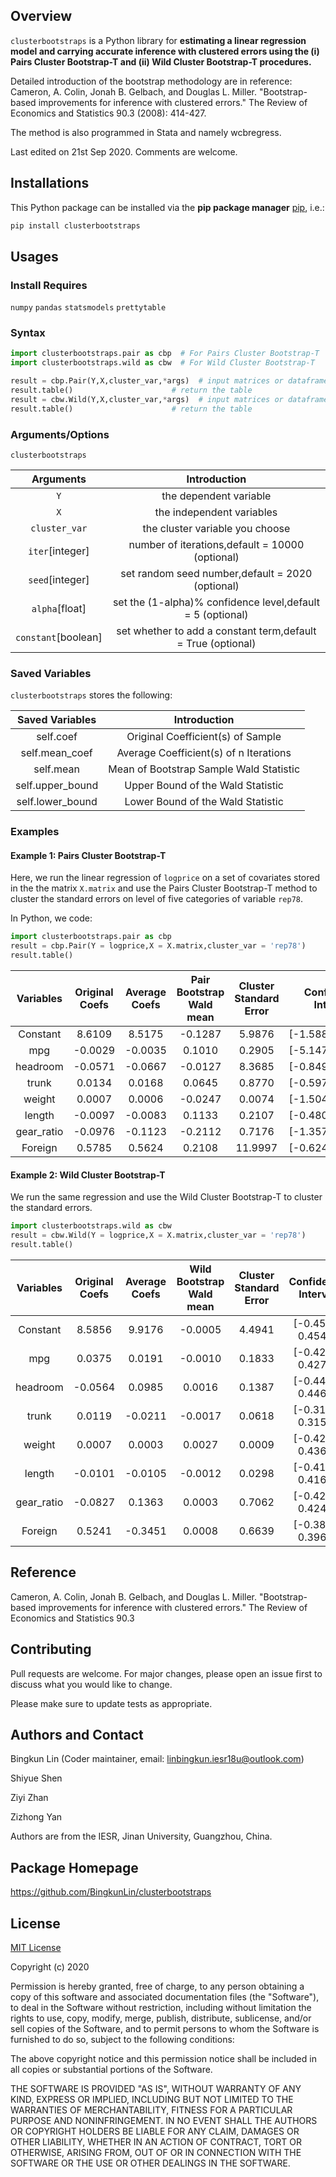 ##  Overview

`clusterbootstraps` is a Python library for **estimating a linear regression model and carrying accurate inference with clustered errors using the (i) Pairs Cluster Bootstrap-T and (ii) Wild Cluster Bootstrap-T procedures.**

Detailed introduction of the bootstrap methodology are in reference: Cameron, A. Colin, Jonah B. Gelbach, and Douglas L. Miller. "Bootstrap-based improvements for inference with clustered errors." The Review of Economics and Statistics 90.3 (2008): 414-427.

The method is also programmed in Stata and namely wcbregress.

Last edited on 21st Sep 2020. Comments are welcome. 

##  Installations

This Python package can be installed via the **pip package manager** [pip](https://pip.pypa.io/en/stable/), i.e.:

```bash
pip install clusterbootstraps
```


##  Usages

###  Install Requires
`numpy` `pandas`  `statsmodels` `prettytable`

###  Syntax
```python
import clusterbootstraps.pair as cbp  # For Pairs Cluster Bootstrap-T
import clusterbootstraps.wild as cbw  # For Wild Cluster Bootstrap-T

result = cbp.Pair(Y,X,cluster_var,*args)  # input matrices or dataframes
result.table()                      # return the table
result = cbw.Wild(Y,X,cluster_var,*args)  # input matrices or dataframes
result.table()                      # return the table
```         
###  Arguments/Options
`clusterbootstraps`

Arguments|Introduction
:---:|:---:
`Y`|the dependent variable
`X`|the independent variables
`cluster_var`|the cluster variable you choose
`iter`[integer]|number of iterations,default = 10000 (optional)
`seed`[integer]|set random seed number,default = 2020 (optional)
`alpha`[float]|set the (1-alpha)% confidence level,default = 5 (optional)
`constant`[boolean]|set whether to add a constant term,default = True (optional)

###  Saved Variables
`clusterbootstraps` stores the following:

Saved Variables|Introduction
:---:|:---:
self.coef|Original Coefficient(s) of Sample
self.mean_coef|Average Coefficient(s) of n Iterations
self.mean|Mean of Bootstrap Sample Wald Statistic
self.upper_bound|Upper Bound of the Wald Statistic
self.lower_bound|Lower Bound of the Wald Statistic

###  Examples

#### Example 1: Pairs Cluster Bootstrap-T
Here, we run the linear regression of `logprice` on a set of covariates stored in the the matrix `X.matrix` and use the Pairs Cluster Bootstrap-T method to cluster the standard errors on level of five categories of variable `rep78`. 

In Python, we code:

```python
import clusterbootstraps.pair as cbp
result = cbp.Pair(Y = logprice,X = X.matrix,cluster_var = 'rep78')
result.table() 
```
Variables  | Original Coefs | Average Coefs | Pair Bootstrap Wald mean | Cluster Standard Error | Confidence Interval 
:---:|:---:|:---:|:---:|:---:|:---:
Constant|8.6109|8.5175|-0.1287|5.9876|[-1.5887,0.5903] 
mpg|-0.0029|-0.0035|0.1010|0.2905|[-5.1478,1.0900]   
headroom|-0.0571|-0.0667|-0.0127|8.3685|[-0.8497,1.1894]  
trunk|0.0134|0.0168|0.0645|0.8770|[-0.5975,0.9402]   
weight|0.0007|0.0006|-0.0247|0.0074|[-1.5046,1.3087]   
length|-0.0097|-0.0083|0.1133|0.2107|[-0.4805,0.6589]   
gear_ratio|-0.0976|-0.1123|-0.2112|0.7176|[-1.3575,0.5179]   
Foreign|0.5785|0.5624|0.2108|11.9997|[-0.6242,2.3799]

#### Example 2: Wild Cluster Bootstrap-T
We run the same regression and use the Wild Cluster Bootstrap-T to cluster the standard errors.

```python
import clusterbootstraps.wild as cbw
result = cbw.Wild(Y = logprice,X = X.matrix,cluster_var = 'rep78')
result.table() 
```
Variables  | Original Coefs | Average Coefs | Wild Bootstrap Wald mean | Cluster Standard Error | Confidence Interval 
:---:|:---:|:---:|:---:|:---:|:---:
Constant|8.5856|9.9176|-0.0005|4.4941|[-0.4562, 0.4540] 
mpg|0.0375|0.0191|-0.0010|0.1833|[-0.4230, 0.4274]  
headroom|-0.0564|0.0985|0.0016|0.1387|[-0.4482, 0.4463]  
trunk|0.0119|-0.0211|-0.0017|0.0618|[-0.3145, 0.3158]   
weight|0.0007|0.0003|0.0027|0.0009|[-0.4290, 0.4369]  
length|-0.0101|-0.0105|-0.0012|0.0298|[-0.4168, 0.4160]  
gear_ratio|-0.0827|0.1363|0.0003|0.7062|[-0.4237, 0.4246]  
Foreign|0.5241|-0.3451|0.0008|0.6639|[-0.3882, 0.3967]  


## Reference
Cameron, A. Colin, Jonah B. Gelbach, and Douglas L. Miller. "Bootstrap-based improvements for inference with clustered errors." The Review of Economics and Statistics 90.3


## Contributing
Pull requests are welcome. For major changes, please open an issue first to discuss what you would like to change.

Please make sure to update tests as appropriate.

## Authors and Contact
Bingkun Lin (Coder maintainer, email: linbingkun.iesr18u@outlook.com)

Shiyue Shen 

Ziyi Zhan 

Zizhong Yan

Authors are from the IESR, Jinan University, Guangzhou, China.

## Package Homepage
https://github.com/BingkunLin/clusterbootstraps


## License
[MIT License](https://choosealicense.com/licenses/mit/)

Copyright (c) 2020 

Permission is hereby granted, free of charge, to any person obtaining a copy
of this software and associated documentation files (the "Software"), to deal
in the Software without restriction, including without limitation the rights
to use, copy, modify, merge, publish, distribute, sublicense, and/or sell
copies of the Software, and to permit persons to whom the Software is
furnished to do so, subject to the following conditions:

The above copyright notice and this permission notice shall be included in all
copies or substantial portions of the Software.

THE SOFTWARE IS PROVIDED "AS IS", WITHOUT WARRANTY OF ANY KIND, EXPRESS OR
IMPLIED, INCLUDING BUT NOT LIMITED TO THE WARRANTIES OF MERCHANTABILITY,
FITNESS FOR A PARTICULAR PURPOSE AND NONINFRINGEMENT. IN NO EVENT SHALL THE
AUTHORS OR COPYRIGHT HOLDERS BE LIABLE FOR ANY CLAIM, DAMAGES OR OTHER
LIABILITY, WHETHER IN AN ACTION OF CONTRACT, TORT OR OTHERWISE, ARISING FROM,
OUT OF OR IN CONNECTION WITH THE SOFTWARE OR THE USE OR OTHER DEALINGS IN THE
SOFTWARE.


